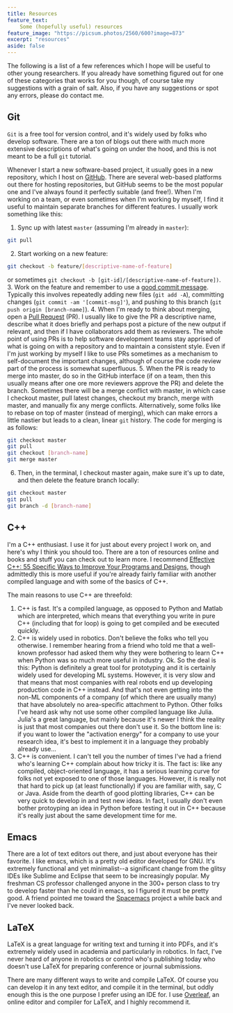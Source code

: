 ```yaml
---
title: Resources
feature_text:
    Some (hopefully useful) resources
feature_image: "https://picsum.photos/2560/600?image=873"
excerpt: "resources"
aside: false
---
```


The following is a list of a few references which I hope will be useful to other young researchers. If you already have something figured out for one of these categories that works for you though, of course take my suggestions with a grain of salt. Also, if you have any suggestions or spot any errors, please do contact me.

## Git

`Git` is a free tool for version control, and it's widely used by folks who develop software. There are a ton of blogs out there with much more extensive descriptions of what's going on under the hood, and this is not meant to be a full `git` tutorial.

Whenever I start a new software-based project, it usually goes in a new repository, which I host on [GitHub](https://github.com/dfridovi). There are several web-based platforms out there for hosting repositories, but GitHub seems to be the most popular one and I've always found it perfectly suitable (and free!). When I'm working on a team, or even sometimes when I'm working by myself, I find it useful to maintain separate branches for different features. I usually work something like this:

1. Sync up with latest `master` (assuming I'm already in `master`):
```bash
git pull
```
2. Start working on a new feature:
```bash
git checkout -b feature/[descriptive-name-of-feature]
```
or sometimes `git checkout -b [git-id]/[descriptive-name-of-feature])`.
3. Work on the feature and remember to use a [good commit message](https://chris.beams.io/posts/git-commit/). Typically this involves repeatedly adding new files (`git add -A`), committing changes (`git commit -am '[commit-msg]'`), and pushing to this branch (`git push origin [branch-name]`).
4. When I'm ready to think about merging, open a [Pull Request](https://help.github.com/en/github/collaborating-with-issues-and-pull-requests/about-pull-requests) (PR). I usually like to give the PR a descriptive name, describe what it does briefly and perhaps post a picture of the new output if relevant, and then if I have collaborators add them as reviewers. The whole point of using PRs is to help software development teams stay apprised of what is going on with a repository and to maintain a consistent style. Even if I'm just working by myself I like to use PRs sometimes as a mechanism to self-document the important changes, although of course the code review part of the process is somewhat superfluous.
5. When the PR is ready to merge into master, do so in the GitHub interface (if on a team, then this usually means after one ore more reviewers approve the PR) and delete the branch. Sometimes there will be a merge conflict with master, in which case I checkout master, pull latest changes, checkout my branch, merge with master, and manually fix any merge conflicts. Alternatively, some folks like to rebase on top of master (instead of merging), which can make errors a little nastier but leads to a clean, linear `git` history. The code for merging is as follows:
``` bash
git checkout master
git pull
git checkout [branch-name]
git merge master
```
6. Then, in the terminal, I checkout master again, make sure it's up to date, and then delete the feature branch locally:
```bash
git checkout master
git pull
git branch -d [branch-name]
```

## C++

I'm a C++ enthusiast. I use it for just about every project I work on, and here's why I think you should too. There are a ton of resources online and books and stuff you can check out to learn more. I recommend [Effective C++: 55 Specific Ways to Improve Your Programs and Designs](https://www.amazon.com/Effective-Specific-Improve-Programs-Designs/dp/0321334876/ref=pd_aw_fbt_14_img_2/139-5680242-3340422?_encoding=UTF8&pd_rd_i=0321334876&pd_rd_r=ec88cd99-4b88-4782-8516-36ea950542c2&pd_rd_w=9ikLf&pd_rd_wg=89vkN&pf_rd_p=6e6afc8a-fbbd-4649-97cf-4e08f5113612&pf_rd_r=XXQSFVEH7DWAVCKFB9V9&psc=1&refRID=XXQSFVEH7DWAVCKFB9V9), though admittedly this is more useful if you're already fairly familiar with another compiled language and with some of the basics of C++.

The main reasons to use C++ are threefold:
1. C++ is fast. It's a compiled language, as opposed to Python and Matlab which are interpreted, which means that everything you write in pure C++ (including that for loop) is going to get compiled and be executed quickly.
2. C++ is widely used in robotics. Don't believe the folks who tell you otherwise. I remember hearing from a friend who told me that a well-known professor had asked them why they were bothering to learn C++ when Python was so much more useful in industry. Ok. So the deal is this: Python is definitely a great tool for prototyping and it is certainly widely used for developing ML systems. However, it is very slow and that means that most companies with real robots end up developing production code in C++ instead. And that's not even getting into the non-ML components of a company (of which there are usually many) that have absolutely no area-specific attachment to Python. Other folks I've heard ask why not use some other compiled language like Julia. Julia's a great language, but mainly because it's newer I think the reality is just that most companies out there don't use it. So the bottom line is: if you want to lower the "activation energy" for a company to use your research idea, it's best to implement it in a language they probably already use...
3. C++ is convenient. I can't tell you the number of times I've had a friend who's learning C++ complain about how tricky it is. The fact is: like any compiled, object-oriented language, it has a serious learning curve for folks not yet exposed to one of those languages. However, it is really not that hard to pick up (at least functionally) if you are familiar with, say, C or Java. Aside from the dearth of good plotting libraries, C++ can be very quick to develop in and test new ideas. In fact, I usually don't even bother protoyping an idea in Python before testing it out in C++ because it's really just about the same development time for me.

## Emacs

There are a lot of text editors out there, and just about everyone has their favorite. I like emacs, which is a pretty old editor developed for GNU. It's extremely functional and yet minimalist--a significant change from the glitsy IDEs like Sublime and Eclipse that seem to be increasingly popular. My freshman CS professor challenged anyone in the 300+ person class to try to develop faster than he could in emacs, so I figured it must be pretty good. A friend pointed me toward the [Spacemacs](https://www.spacemacs.org) project a while back and I've never looked back.

## LaTeX

LaTeX is a great language for writing text and turning it into PDFs, and it's extremely widely used in academia and particularly in robotics. In fact, I've never heard of anyone in robotics or control who's publishing today who doesn't use LaTeX for preparing conference or journal submissions.

There are many different ways to write and compile LaTeX. Of course you can develop it in any text editor, and compile it in the terminal, but oddly enough this is the one purpose I prefer using an IDE for. I use [Overleaf](https://www.overleaf.com/), an online editor and compiler for LaTeX, and I highly recommend it.

<!-- * [IEEEconf](/assets/latex/ieeeconf.cls) and [IEEEtran](/assets/latex/IEEEtran.cls) are templates used by IEEE conferences and journals. -->
<!-- * A list of common packages is [here](/assets/latex/usepackage.tex) and some useful shortcuts are defined [here](/assets/latex/notation.tex). -->
<!-- * I've also listed some [books](/assets/latex/books.bib) and [papers](/assets/latex/papers.bib) in bibtex format. -->

